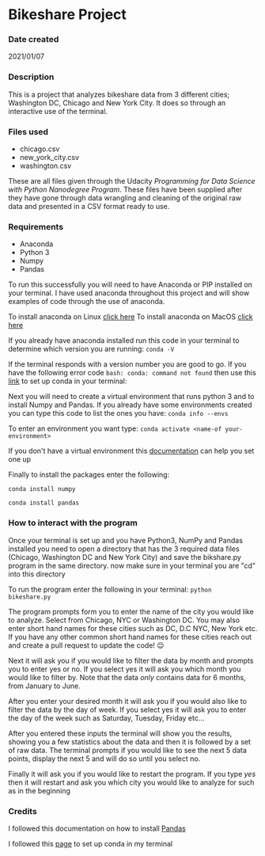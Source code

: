 # Bikeshare Project
### Date created
2021/01/07

### Description
This is a project that analyzes bikeshare data from 3 different cities; Washington DC, Chicago and New York City. It does so through an interactive use of the terminal.

### Files used
* chicago.csv
* new_york_city.csv
* washington.csv

These are all files given through the Udacity _Programming for Data Science with Python Nanodegree Program_. These files have been supplied after they have gone through data wrangling and cleaning of the original raw data and presented in a CSV format ready to use.

### Requirements
- Anaconda
- Python 3
- Numpy
- Pandas

To run this successfully you will need to have Anaconda or PIP installed on your terminal. I have used anaconda throughout this project and will show examples of code through the use of anaconda.

To install anaconda on Linux [click here](https://docs.conda.io/projects/conda/en/latest/user-guide/install/linux.html)
To install anaconda on MacOS [click here](https://docs.conda.io/projects/conda/en/latest/user-guide/install/macos.html)

If you already have anaconda installed run this code in your terminal to determine which version you are running:
`conda -V`

If the terminal responds with a version number you are good to go.
If you have the following error code `bash: conda: command not found` then use this [link](https://discuss.codecademy.com/t/setting-up-conda-in-git-bash/534473) to set up conda in your terminal:

Next you will need to create a virtual environment that runs python 3 and to install Numpy and Pandas. If you already have some environments created you can type this code to list the ones you have:
`conda info --envs`

To enter an environment you want type:
`conda activate <name-of your-environment>`

If you don't have a virtual environment this [documentation](https://docs.conda.io/projects/conda/en/4.6.1/user-guide/tasks/manage-environments.html) can help you set one up

Finally to install the packages enter the following:

`conda install numpy`

`conda install pandas`

### How to interact with the program
Once your terminal is set up and you have Python3, NumPy and Pandas installed you need to open a directory that has the 3 required data files (Chicago, Washington DC and New York City) and save the bikshare.py program in the same directory. now make sure in your terminal you are "cd" into this directory

To run the program enter the following in your terminal:
`python bikeshare.py`

The program prompts form you to enter the name of the city you would like to analyze. Select from Chicago, NYC or Washington DC. You may also enter short hand names for these cities such as DC, D.C NYC, New York etc. If you have any other common short hand names for these cities reach out and create a pull request to update the code! :wink:

Next it will ask you if you would like to filter the data by month and prompts you to enter yes or no.
If you select yes it will ask you which month you would like to filter by. Note that the data *only* contains data for 6 months, from January to June.

After you enter your desired month it will ask you if you would also like to filter the data by the day of week.
If you select yes it will ask you to enter the day of the week such as Saturday, Tuesday, Friday etc...

After you entered these inputs the terminal will show you the results, showing you a few statistics about the data and then it is followed by a set of raw data. The terminal prompts if you would like to see the next 5 data points, display the next 5 and will do so until you select no.

Finally it will ask you if you would like to restart the program. If you type _yes_ then it will restart and ask you which city you would like to analyze for such as in the beginning



### Credits
I followed this documentation on how to install [Pandas](https://pandas.pydata.org/pandas-docs/stable/getting_started/install.html)

I followed this [page](https://discuss.codecademy.com/t/setting-up-conda-in-git-bash/534473) to set up conda in my terminal
